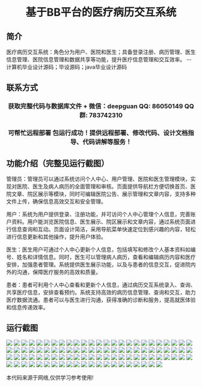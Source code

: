 <p><h1 align="center">基于BB平台的医疗病历交互系统</h1></p>

## 简介
医疗病历交互系统：角色分为用户、医院和医生；具备登录注册、病历管理、医生信息管理、医院信息管理和数据共享等功能，提升医疗信息管理和交互效率。    --计算机毕业设计源码；毕设源码；java毕业设计源码


## 联系方式
<p><h3 align="center">获取完整代码与数据库文件 + 微信：deepguan QQ: 86050149 QQ群: 783742310</h3></p>
<p><h3 align="center">可帮忙远程部署 包运行成功！提供远程部署、修改代码、设计文档指导、代码讲解等服务！</h3></p>

## 功能介绍（完整见运行截图）
管理员：管理员可以通过系统访问个人中心、用户管理、医院和医生管理模块，实现对医院、医生及病人病历的全面管理和审核。页面提供导航栏方便切换首页、医院文章、院区展示等模块，同时可编辑医院公告、展示管理和文章内容，支持多种文件上传，确保信息高效交互和安全管理。

用户：系统为用户提供登录、注册功能，并可访问个人中心管理个人信息，完善账户资料。用户能浏览医院信息、医生展示、院区展示和文章内容，通过系统页面进行信息查询和互动。页面设计简洁，采用导航菜单快速定位到感兴趣的内容，轻松进行信息更新和其他操作，提升用户体验。

医生：医生用户可通过个人中心更新个人信息，包括填写和修改个人基本资料如编号、姓名和详情信息。同时，医生可以管理病人病历，查看和编辑病历内容和医疗安排，加强患者管理。系统提供医生展示功能，以及与患者的信息交互，促进院内外的沟通，保障医疗服务的高效和质量。

患者：患者可利用个人中心查看和更新个人信息，通过病历交互系统录入、查询、共享医疗信息，安排查看预约。系统支持高效的病历信息管理、查询和交互，助力医疗数据流通。患者可以与医生进行沟通，获得准确的诊断和服务，提高就医体验和信息传递效率。


## 运行截图
![](img/001.jpg)
![](img/002.jpg)
![](img/003.jpg)
![](img/004.jpg)
![](img/005.jpg)
![](img/006.jpg)
![](img/007.jpg)
![](img/008.jpg)
![](img/009.jpg)
![](img/010.jpg)
![](img/011.jpg)
![](img/012.jpg)
![](img/013.jpg)
![](img/014.jpg)
![](img/015.jpg)
![](img/016.jpg)
![](img/017.jpg)
![](img/018.jpg)
![](img/019.jpg)
![](img/020.jpg)
![](img/021.jpg)
![](img/022.jpg)
![](img/023.jpg)
![](img/024.jpg)
![](img/025.jpg)
![](img/026.jpg)
![](img/027.jpg)
![](img/028.jpg)
![](img/029.jpg)
![](img/030.jpg)
![](img/031.jpg)
![](img/032.jpg)
![](img/033.jpg)
![](img/034.jpg)
![](img/035.jpg)
![](img/036.jpg)
![](img/037.jpg)
![](img/038.jpg)
![](img/039.jpg)
![](img/040.jpg)
![](img/041.jpg)
![](img/042.jpg)
![](img/043.jpg)
![](img/044.jpg)
![](img/045.jpg)
![](img/046.jpg)
![](img/047.jpg)
![](img/048.jpg)
![](img/049.jpg)
![](img/050.jpg)
![](img/051.jpg)
![](img/052.jpg)
![](img/053.jpg)
![](img/054.jpg)
![](img/055.jpg)
![](img/056.jpg)
![](img/057.jpg)
![](img/058.jpg)
![](img/059.jpg)
![](img/060.jpg)
![](img/061.jpg)
![](img/062.jpg)
![](img/063.jpg)
![](img/064.jpg)
![](img/065.jpg)
![](img/066.jpg)
![](img/067.jpg)
![](img/068.jpg)
![](img/069.jpg)
![](img/070.jpg)
![](img/071.jpg)
![](img/072.jpg)
![](img/073.jpg)
![](img/074.jpg)
![](img/075.jpg)
![](img/076.jpg)
![](img/077.jpg)
![](img/078.jpg)
![](img/079.jpg)
![](img/080.jpg)
![](img/081.jpg)
![](img/082.jpg)
![](img/083.jpg)
![](img/084.jpg)
![](img/085.jpg)
![](img/086.jpg)
![](img/087.jpg)
![](img/088.jpg)
![](img/089.jpg)
![](img/090.jpg)
![](img/091.jpg)
![](img/092.jpg)
![](img/093.jpg)
![](img/094.jpg)
![](img/095.jpg)
![](img/096.jpg)

<p>本代码来源于网络,仅供学习参考使用!</p>
